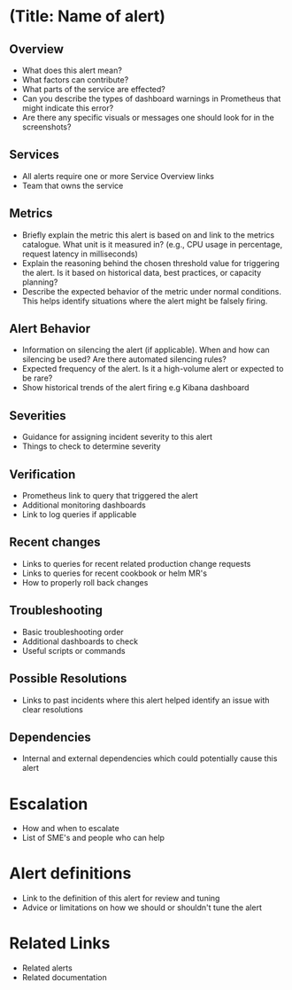 # (Title: Name of alert)

## Overview

- What does this alert mean?
- What factors can contribute?
- What parts of the service are effected?
- Can you describe the types of dashboard warnings in Prometheus that might indicate this error?
- Are there any specific visuals or messages one should look for in the screenshots?

## Services

- All alerts require one or more Service Overview links
- Team that owns the service

## Metrics

- Briefly explain the metric this alert is based on and link to the metrics catalogue. What unit is it measured in? (e.g., CPU usage in percentage, request latency in milliseconds)
- Explain the reasoning behind the chosen threshold value for triggering the alert. Is it based on historical data, best practices, or capacity planning?
- Describe the expected behavior of the metric under normal conditions. This helps identify situations where the alert might be falsely firing.

## Alert Behavior

- Information on silencing the alert (if applicable). When and how can silencing be used? Are there automated silencing rules?
- Expected frequency of the alert. Is it a high-volume alert or expected to be rare?
- Show historical trends of the alert firing e.g  Kibana dashboard

## Severities

- Guidance for assigning incident severity to this alert
- Things to check to determine severity

## Verification

- Prometheus link to query that triggered the alert
- Additional monitoring dashboards
- Link to log queries if applicable

## Recent changes

- Links to queries for recent related production change requests
- Links to queries for recent cookbook or helm MR's
- How to properly roll back changes

## Troubleshooting

- Basic troubleshooting order
- Additional dashboards to check
- Useful scripts or commands

## Possible Resolutions

- Links to past incidents where this alert helped identify an issue with clear resolutions

## Dependencies

- Internal and external dependencies which could potentially cause this alert

# Escalation

- How and when to escalate
- List of SME's and people who can help

# Alert definitions

- Link to the definition of this alert for review and tuning
- Advice or limitations on how we should or shouldn't tune the alert

# Related Links

- Related alerts
- Related documentation

